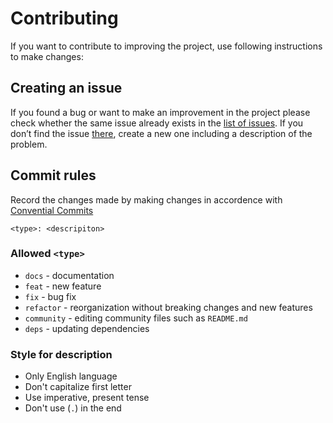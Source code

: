 # Contributing

If you want to contribute to improving the project, use following instructions to make changes:

## Creating an issue

If you found a bug or want to make an improvement in the project please check whether the same issue already exists in the [list of issues](). If you don’t find the issue [there](), create a new one including a description of the problem.

## Commit rules

Record the changes made by making changes in accordence with [Convential Commits](https://www.conventionalcommits.org/en/v1.0.0/)

```
<type>: <descripiton>
```

### Allowed `<type>`

- `docs` - documentation
- `feat` - new feature
- `fix` - bug fix
- `refactor` - reorganization without breaking changes and new features
- `community` - editing community files such as `README.md`
- `deps` - updating dependencies

### Style for description

- Only English language
- Don't capitalize first letter
- Use imperative, present tense
- Don't use (`.`) in the end
